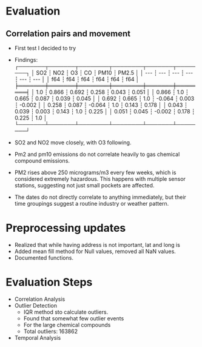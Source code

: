 # Evaluation 

## Correlation pairs and movement
- First test I decided to try 
- Findings:
┌───────┬───────┬────────┬────────┬───────┬────────┐
│ SO2   ┆ NO2   ┆ O3     ┆ CO     ┆ PM10  ┆ PM2.5  │
│ ---   ┆ ---   ┆ ---    ┆ ---    ┆ ---   ┆ ---    │
│ f64   ┆ f64   ┆ f64    ┆ f64    ┆ f64   ┆ f64    │
╞═══════╪═══════╪════════╪════════╪═══════╪════════╡
│ 1.0   ┆ 0.866 ┆ 0.692  ┆ 0.258  ┆ 0.043 ┆ 0.051  │
│ 0.866 ┆ 1.0   ┆ 0.665  ┆ 0.087  ┆ 0.039 ┆ 0.045  │
│ 0.692 ┆ 0.665 ┆ 1.0    ┆ -0.064 ┆ 0.003 ┆ -0.002 │
│ 0.258 ┆ 0.087 ┆ -0.064 ┆ 1.0    ┆ 0.143 ┆ 0.178  │
│ 0.043 ┆ 0.039 ┆ 0.003  ┆ 0.143  ┆ 1.0   ┆ 0.225  │
│ 0.051 ┆ 0.045 ┆ -0.002 ┆ 0.178  ┆ 0.225 ┆ 1.0    │
└───────┴───────┴────────┴────────┴───────┴────────┘

- SO2 and NO2 move closely, with O3 following. 
- Pm2 and pm10 emissions do not correlate heavily to gas chemical compound emissions.
- PM2 rises above 250 micrograms/m3 every few weeks, which is considered extremely hazardous. This happens with multiple sensor stations, 
suggesting not just small pockets are affected.
- The dates do not directly correlate to anything immediately, but their time groupings suggest a routine industry or weather pattern.


# Preprocessing updates
- Realized that while having address is not important, lat and long is 
- Added mean fill method for Null values, removed all NaN values. 
- Documented functions.


# Evaluation Steps

- Correlation Analysis
- Outlier Detection
    - IQR method sto calculate outliers. 
    - Found that somewhat few outlier events 
    - For the large chemical compounds
    - Total outliers: 163862
- Temporal Analysis

